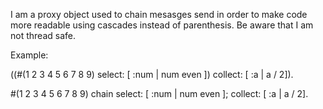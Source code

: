 I am a proxy object used to chain mesasges send in order to make code more readable using cascades instead of parenthesis. Be aware that I am not thread safe.

Example:

((#(1 2 3 4 5 6 7 8 9) select: [ :num | num even ]) 
				   collect: [ :a | a / 2]).
							
						
#(1 2 3 4 5 6 7 8 9) chain select: [ :num | num even ];
				             collect: [ :a | a / 2].